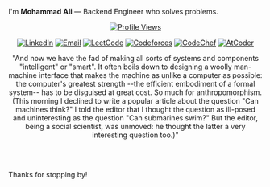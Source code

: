 I'm **Mohammad Ali** — Backend Engineer who solves problems.

<div align="center">

[![Profile Views](https://komarev.com/ghpvc/?username=shay-ff&style=flat-square&color=2962FF&label=Profile+Views)](https://github.com/shay-ff)

<div align="center">

[![LinkedIn](https://img.shields.io/badge/LinkedIn-Connect-0077B5?style=for-the-badge&logo=linkedin&logoColor=white)](https://www.linkedin.com/in/mohmmd-ali)
[![Email](https://img.shields.io/badge/Email-Contact-D14836?style=for-the-badge&logo=gmail&logoColor=white)](mailto:tomohmmdali@gmail.com)
[![LeetCode](https://img.shields.io/badge/dynamic/json?style=for-the-badge&labelColor=1f1f1f&color=%23ffa116&label=LeetCode&query=ratingQuantile&url=https%3A%2F%2Fleetcode-badge.vercel.app%2Fapi%2Fusers%2Fwhiff&logo=leetcode&logoColor=yellow)](https://leetcode.com/whiff/)
[![Codeforces](https://img.shields.io/badge/Codeforces-mohmmdali-445f9d?style=for-the-badge&logo=Codeforces&logoColor=white)](https://codeforces.com/profile/mohmmdali)
[![CodeChef](https://img.shields.io/badge/CodeChef-frissky9-5B4638?style=for-the-badge&logo=codechef&logoColor=white)](https://www.codechef.com/users/frissky9)
[![AtCoder](https://img.shields.io/badge/AtCoder-frissky-FF8C00?style=for-the-badge&logo=atcoder&logoColor=white)](https://atcoder.jp/users/frissky)

</div>

<div align="center">
"And now we have the fad of making all sorts of systems and components "intelligent" or "smart". It often boils down to designing a woolly man-machine interface that makes the machine as unlike a computer as possible: the computer's greatest strength --the efficient embodiment of a formal system-- has to be disguised at great cost. So much for anthropomorphism. (This morning I declined to write a popular article about the question "Can machines think?" I told the editor that I thought the question as ill-posed and uninteresting as the question "Can submarines swim?" But the editor, being a social scientist, was unmoved: he thought the latter a very interesting question too.)"
</div>



<br><br>

<div align="left"> Thanks for stopping by! </div>